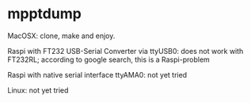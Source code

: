 mpptdump
========
MacOSX: clone, make and enjoy.

Raspi with FT232 USB-Serial Converter via ttyUSB0: does not work with FT232RL; according to google search, this is a Raspi-problem

Raspi with native serial interface ttyAMA0: not yet tried

Linux: not yet tried
